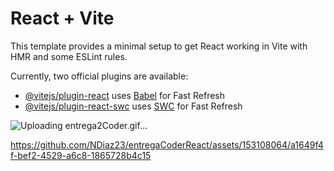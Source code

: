 # React + Vite

This template provides a minimal setup to get React working in Vite with HMR and some ESLint rules.

Currently, two official plugins are available:

- [@vitejs/plugin-react](https://github.com/vitejs/vite-plugin-react/blob/main/packages/plugin-react/README.md) uses [Babel](https://babeljs.io/) for Fast Refresh
- [@vitejs/plugin-react-swc](https://github.com/vitejs/vite-plugin-react-swc) uses [SWC](https://swc.rs/) for Fast Refresh

![Uploading entrega2Coder.gif…]()

https://github.com/NDiaz23/entregaCoderReact/assets/153108064/a1649f4f-bef2-4529-a6c8-1865728b4c15
